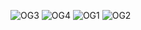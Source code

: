 ![OG3](https://github.com/OthmanAlrawi/Visualizing-Vector-Fields/assets/77903464/f0c53c27-1081-49c5-81cd-da497f5e29f7)
![OG4](https://github.com/OthmanAlrawi/Visualizing-Vector-Fields/assets/77903464/a1d9f938-586b-4fdf-9604-6eba6d485816)
![OG1](https://github.com/OthmanAlrawi/Visualizing-Vector-Fields/assets/77903464/483acc40-cdef-4542-a0af-f0fb94e24ec6)
![OG2](https://github.com/OthmanAlrawi/Visualizing-Vector-Fields/assets/77903464/f2429e56-30c7-4882-80ef-8d93e66a4626)
